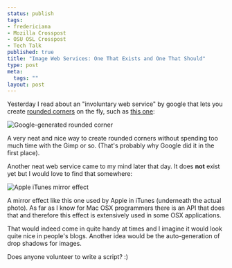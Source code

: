 ```yaml
--- 
status: publish
tags: 
- fredericiana
- Mozilla Crosspost
- OSU OSL Crosspost
- Tech Talk
published: true
title: "Image Web Services: One That Exists and One That Should"
type: post
meta: 
  tags: ""
layout: post
---
```

Yesterday I read about an "involuntary web service" by google that lets you create <a href="http://blog.outer-court.com/archive/2006-12-12.html#n67">rounded corners</a> on the fly, such as <a href="http://groups-beta.google.com/groups/roundedcorners?c=ffaa00&bc=fff&w=32&h=32&a=bl">this one</a>:

<img id="image145" src="http://fredericiana.com/wp-content/uploads/2006/12/roundedcorner.png" alt="Google-generated rounded corner" />

A very neat and nice way to create rounded corners without spending too much time with the Gimp or so. (That's probably why Google did it in the first place).

Another neat web service came to my mind later that day. It does <strong>not</strong> exist yet but I would love to find that somewhere:

<img id="image146" src="http://fredericiana.com/wp-content/uploads/2006/12/apple-mirroreffect.png" alt="Apple iTunes mirror effect" />

A mirror effect like this one used by Apple in iTunes (underneath the actual photo). As far as I know for Mac OSX programmers there is an API that does that and therefore this effect is extensively used in some OSX applications.

That would indeed come in quite handy at times and I imagine it would look quite nice in people's blogs. Another idea would be the auto-generation of drop shadows for images.

Does anyone volunteer to write a script? :)
